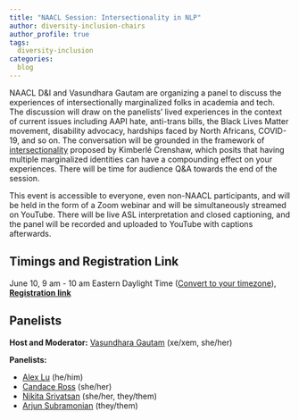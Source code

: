 ```yaml
---
title: "NAACL Session: Intersectionality in NLP"
author: diversity-inclusion-chairs
author_profile: true
tags:
  diversity-inclusion
categories:
  blog
---
```


NAACL D&I and Vasundhara Gautam are organizing a panel to discuss the experiences of intersectionally marginalized folks in academia and tech. The discussion will draw on the panelists’ lived experiences in the context of current issues including AAPI hate, anti-trans bills, the Black Lives Matter movement, disability advocacy, hardships faced by North Africans, COVID-19, and so on. The conversation will be grounded in the framework of [intersectionality](https://www.youtube.com/watch?v=ViDtnfQ9FHc) proposed by Kimberlé Crenshaw, which posits that having multiple marginalized identities can have a compounding effect on your experiences. There will be time for audience Q&A towards the end of the session.

This event is accessible to everyone, even non-NAACL participants, and will be held in the form of a Zoom webinar and will be simultaneously streamed on YouTube. There will be live ASL interpretation and closed captioning, and the panel will be recorded and uploaded to YouTube with captions afterwards.


## **Timings and Registration Link**

June 10, 9 am - 10 am Eastern Daylight Time ([Convert to your timezone](https://dateful.com/eventlink/2365453208)), **[Registration link](https://us02web.zoom.us/webinar/register/WN_SBXeX3iBSJOsQ-zdSZ9Bhw)**


## **Panelists**

**Host and Moderator:** [Vasundhara Gautam](https://vasundharagautam.com/) (xe/xem, she/her)

**Panelists:**

*   [Alex Lu](http://www.moseslab.csb.utoronto.ca/alexlu/) (he/him)
*   [Candace Ross](http://candaceross.io/) (she/her)
*   [Nikita Srivatsan](http://www.cs.cmu.edu/~asrivats/) (she/her, they/them)
*   [Arjun Subramonian](https://arjunsubramonian.github.io/) (they/them)